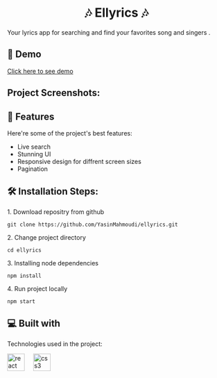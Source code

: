 <h1 align="center" id="title"> 🎶 Ellyrics 🎶 </h1>

<p id="description"> Your lyrics app for searching and find your favorites song and singers .</p>

<h2>🚀 Demo</h2>

[Click here to see demo]()

<h2>Project Screenshots:</h2>

  
  
<h2>🧐 Features</h2>

Here're some of the project's best features:

*   Live search 
*   Stunning UI
*   Responsive design for diffrent screen sizes
*   Pagination 

<h2>🛠️ Installation Steps:</h2>

<p>1. Download repositry from github</p>

```
git clone https://github.com/YasinMahmoudi/ellyrics.git
```

<p>2. Change project directory</p>

```
cd ellyrics
```

<p>3. Installing node dependencies</p>

```
npm install
```

<p>4. Run project locally</p>

```
npm start
```

  
  
<h2>💻 Built with</h2>

Technologies used in the project:

<div align="left">
  <img src="https://cdn.jsdelivr.net/gh/devicons/devicon/icons/react/react-original.svg" height="40" alt="react logo"  />
  <img width="12" />
  <img src="https://cdn.jsdelivr.net/gh/devicons/devicon/icons/css3/css3-original.svg" height="40" alt="css3 logo"  />
</div>
